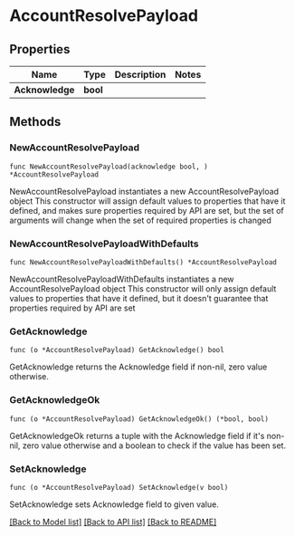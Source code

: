 # AccountResolvePayload

## Properties

Name | Type | Description | Notes
------------ | ------------- | ------------- | -------------
**Acknowledge** | **bool** |  | 

## Methods

### NewAccountResolvePayload

`func NewAccountResolvePayload(acknowledge bool, ) *AccountResolvePayload`

NewAccountResolvePayload instantiates a new AccountResolvePayload object
This constructor will assign default values to properties that have it defined,
and makes sure properties required by API are set, but the set of arguments
will change when the set of required properties is changed

### NewAccountResolvePayloadWithDefaults

`func NewAccountResolvePayloadWithDefaults() *AccountResolvePayload`

NewAccountResolvePayloadWithDefaults instantiates a new AccountResolvePayload object
This constructor will only assign default values to properties that have it defined,
but it doesn't guarantee that properties required by API are set

### GetAcknowledge

`func (o *AccountResolvePayload) GetAcknowledge() bool`

GetAcknowledge returns the Acknowledge field if non-nil, zero value otherwise.

### GetAcknowledgeOk

`func (o *AccountResolvePayload) GetAcknowledgeOk() (*bool, bool)`

GetAcknowledgeOk returns a tuple with the Acknowledge field if it's non-nil, zero value otherwise
and a boolean to check if the value has been set.

### SetAcknowledge

`func (o *AccountResolvePayload) SetAcknowledge(v bool)`

SetAcknowledge sets Acknowledge field to given value.



[[Back to Model list]](../README.md#documentation-for-models) [[Back to API list]](../README.md#documentation-for-api-endpoints) [[Back to README]](../README.md)


